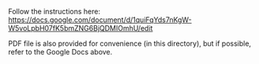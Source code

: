 
Follow the instructions here: 
https://docs.google.com/document/d/1quiFqYds7nKgW-W5voLpbH07fK5bmZNG6BjQDMIOmhU/edit

PDF file is also provided for convenience (in this directory), but if possible, refer to the Google Docs above.

